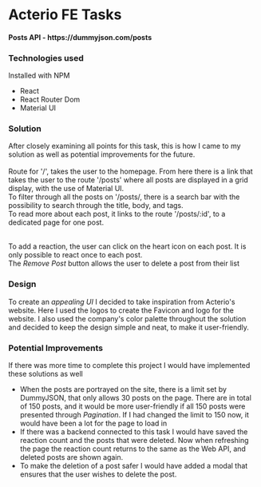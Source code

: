 <h1>Acterio FE Tasks</h1> 
<h4>Posts API - https://dummyjson.com/posts</h4>

<h3> Technologies used </h3>
<p>Installed with NPM</p>
<ul>
  <li>React</li>
  <li>React Router Dom</li>
  <li>Material UI</li>
</ul>

<h3>Solution</h3>
<p>  
  After closely examining all points for this task, this is how I came to my solution as well as potential improvements for the future. <br/><br/>
  Route for '/', takes the user to the homepage. From here there is a link that takes the user to the route '/posts' where all posts are displayed in a grid display, with the use of Material UI. <br/>
  To filter through all the posts on '/posts/, there is a search bar with the possibility to search through the title, body, and tags. <br/>
  To read more about each post, it links to the route '/posts/:id', to a dedicated page for one post. <br/><br/>

  To add a reaction, the user can click on the heart icon on each post. It is only possible to react once to each post. <br/>
  The <em>Remove Post</em> button allows the user to delete a post from their list
  </p> 
 <h3>Design</h3>
 <p>  To create an <em>appealing UI</em> I decided to take inspiration from Acterio's website. Here I used the logos to create the Favicon and logo for the website. I also used the company's color palette throughout the solution and decided to keep the design simple and neat, to make it user-friendly. </p>

<h3>Potential Improvements</h3>
  <p>
    If there was more time to complete this project I would have implemented these solutions as well
    <ul>
      <li> When the posts are portrayed on the site, there is a limit set by DummyJSON, that only allows 30 posts on the page. There are in total of 150 posts, 
        and it would be more user-friendly if all 150 posts were presented through <em>Pagination</em>. If I had changed the limit to 150 now, it would have been a lot for the page to load in
      </li>
      <li>
        If there was a backend connected to this task I would have saved the reaction count and the posts that were deleted. Now when refreshing the page the reaction count returns to the same as the Web API, and deleted posts are shown again.
      </li>
      <li>
        To make the deletion of a post safer I would have added a modal that ensures that the user wishes to delete the post.
      </li>
    </ul>
  </p>
  
  <br/>
  
